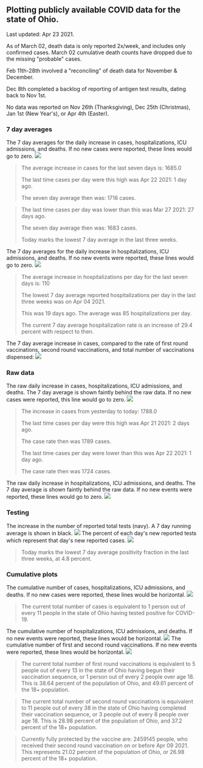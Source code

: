 ## Plotting publicly available COVID data for the state of Ohio. 

Last updated: Apr 23 2021. 

As of March 02, death data is only reported 2x/week, and includes only confirmed cases. March 02 cumulative death counts have dropped due to the missing "probable" cases.

Feb 11th-28th involved a "reconciling" of death data for November & December.

Dec 8th completed a backlog of reporting of antigen test results, dating back to Nov 1st.

No data was reported on Nov 26th (Thanksgiving), Dec 25th (Christmas), Jan 1st (New Year's), or Apr 4th (Easter).
### 7 day averages
The 7 day averages for the daily increase in cases, hospitalizations, ICU admissions, and deaths. If no new cases were reported, these lines would go to zero.
![](7dayaverage_cases.png)

>The average increase in cases for the last seven days is: 1685.0
>
>The last time cases per day were this high was Apr 22 2021: 1 day ago.
>
>The seven day average then was: 1716 cases.

>
>The last time cases per day was lower than this was Mar 27 2021: 27 days ago.
>
>The seven day average then was: 1683 cases.
>
>Today marks the lowest 7 day average in the last three weeks.

The 7 day averages for the daily increase in hospitalizations, ICU admissions, and deaths. If no new events were reported, these lines would go to zero.
![](7dayaverage_hospital.png)

>The average increase in hospitalizations per day for the last seven days is: 110
>
>The lowest 7 day average reported hospitalizations per day in the last three weeks was on Apr 04 2021.
>
>This was 19 days ago. The average was 85 hospitalizations per day.
>
>The current 7 day average hospitalization rate is an increase of 29.4 percent with respect to then.

The 7 day average increase in cases, compared to the rate of first round vaccinations, second round vaccinations, and total number of vaccinations dispensed:
![](DailyVaccinationsCases.png)

### Raw data
The raw daily increase in cases, hospitalizations, ICU admissions, and deaths. The 7 day average is shown faintly behind the raw data. If no new cases were reported, this line would go to zero.
![](DailyCases.png)

>The increase in cases from yesterday to today: 1788.0 
>
>The last time cases per day were this high was Apr 21 2021: 2 days ago. 
>
>The case rate then was 1789 cases.
>
>The last time cases per day were lower than this was Apr 22 2021: 1 day ago. 
>
>The case rate then was 1724 cases.

The raw daily increase in hospitalizations, ICU admissions, and deaths. The 7 day average is shown faintly behind the raw data. If no new events were reported, these lines would go to zero.
![](DailyHospitalizations.png)

### Testing

The increase in the number of reported total tests (navy). A 7 day running average is shown in black.
![](DailyTests.png)
The percent of each day's new reported tests which represent that day's new reported cases.
![](percentpositive_tests.png)

>Today marks the lowest 7 day average positivity fraction in the last three weeks, at 4.8 percent.

### Cumulative plots
The cumulative number of cases, hospitalizations, ICU admissions, and deaths. If no new cases were reported, these lines would be horizontal.
![](Cases.png)

>The current total number of cases is equivalent to 1 person out of every 11 people in the state of Ohio having tested positive for COVID-19.

The cumulative number of hospitalizations, ICU admissions, and deaths. If no new events were reported, these lines would be horizontal.
![](Hospitalizations.png)
The cumulative number of first and second round vaccinations. If no new events were reported, these lines would be horizontal.
![](Vaccinations.png)

>The current total number of first round vaccinations is equivalent to 5 people out of every 13 in the state of Ohio having begun their vaccination sequence, or 1 person out of every 2 people over age 18.
>This is 38.64 percent of the population of Ohio, and 49.61 percent of the 18+ population.

>The current total number of second round vaccinations is equivalent to 11 people out of every 38 in the state of Ohio having completed their vaccination sequence, or 3 people out of every 8 people over age 18. 
>This is 28.98 percent of the population of Ohio, and 37.2 percent of the 18+ population.

>Currently fully protected by the vaccine are: 2459145 people, who received their second round vaccination on or before Apr 09 2021.
>This represents 21.02 percent of the population of Ohio, or 26.98 percent of the 18+ population.


